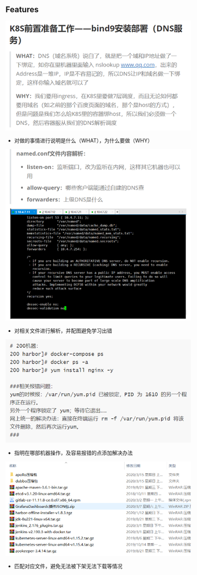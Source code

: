 ## Features

![1584258151218](assets/1584258151218.png)

- 对做的事情进行说明是什么（WHAT），为什么要做（WHY）

![1584258268594](assets/1584258268594.png)

- 对相关文件进行解析，并配图避免学习出错

![1584258427709](assets/1584258427709.png)

- 指明在哪部机器操作，及容易报错的点添加解决办法

![1584272695417](assets/1584272695417.png)

- 匹配对应文件，避免无法被下架无法下载等情况